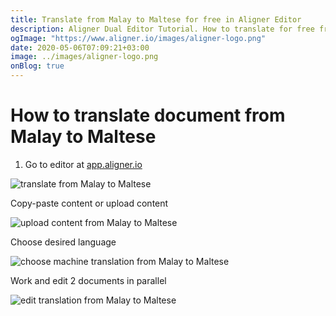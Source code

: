 ```yaml
---
title: Translate from Malay to Maltese for free in Aligner Editor
description: Aligner Dual Editor Tutorial. How to translate for free from Malay to Maltese. Aligner is multilingual document management platform. 
ogImage: "https://www.aligner.io/images/aligner-logo.png"
date: 2020-05-06T07:09:21+03:00
image: ../images/aligner-logo.png
onBlog: true
---
```


# How to translate document from Malay to Maltese

1. Go to editor at [app.aligner.io](https://app.aligner.io "Aligner App web page")

![translate from Malay to Maltese](../aligner-blank-editor.png "translate from Malay to Maltese")

Copy-paste content or upload content

![upload content from Malay to Maltese](../aligner-uploaded-document.png "upload content from Malay to Maltese")

Choose desired language

![choose machine translation from Malay to Maltese](../aligner-language-dropdown.png "choose machine translation from Malay to Maltese")

Work and edit 2 documents in parallel

![edit translation from Malay to Maltese](../aligner-double-sitded-editor.png "edit translation from Malay to Maltese")

